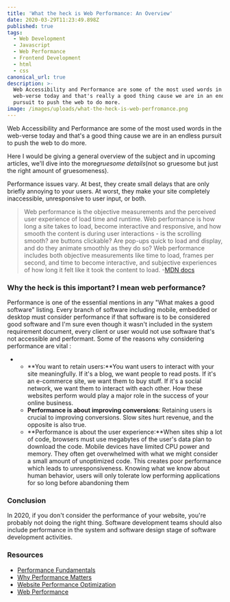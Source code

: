 ```yaml
---
title: 'What the heck is Web Performance: An Overview'
date: 2020-03-29T11:23:49.898Z
published: true
tags:
  - Web Development
  - Javascript
  - Web Performance
  - Frontend Development
  - html
  - css
canonical_url: true
description: >-
  Web Accessibility and Performance are some of the most used words in the
  web-verse today and that's really a good thing cause we are in an endless
  pursuit to push the web to do more.
image: /images/uploads/what-the-heck-is-web-perfromance.png
---
```

<!--StartFragment-->

<!--StartFragment-->

Web Accessibility and Performance are some of the most used words in the web-verse today and that's a good thing cause we are in an endless pursuit to push the web to do more.

Here I would be giving a general overview of the subject and in upcoming articles, we'll dive into the more*gruesome details*(not so gruesome but just the right amount of gruesomeness).

<!--EndFragment-->

Performance issues vary. At best, they create small delays that are only briefly annoying to your users. At worst, they make your site completely inaccessible, unresponsive to user input, or both.

<!--StartFragment-->

> Web performance is the objective measurements and the perceived user experience of load time and runtime. Web performance is how long a site takes to load, become interactive and responsive, and how smooth the content is during user interactions - is the scrolling smooth? are buttons clickable? Are pop-ups quick to load and display, and do they animate smoothly as they do so? Web performance includes both objective measurements like time to load, frames per second, and time to become interactive, and subjective experiences of how long it felt like it took the content to load. -[MDN docs](https://developer.mozilla.org/en-US/docs/Web/Performance)

<!--EndFragment-->

<!--EndFragment-->

<!--StartFragment-->

### Why the heck is this important? I mean web performance?

Performance is one of the essential mentions in any "What makes a good software" listing. Every branch of software including mobile, embedded or desktop must consider performance if that software is to be considered good software and I'm sure even though it wasn't included in the system requirement document, every client or user would not use software that's not accessible and performant. Some of the reasons why considering performance are vital :

<!--EndFragment-->

* <!--StartFragment-->

  * **You want to retain users:**You want users to interact with your site meaningfully. If it's a blog, we want people to read posts. If it's an e-commerce site, we want them to buy stuff. If it's a social network, we want them to interact with each other. How these websites perform would play a major role in the success of your online business.
  * **Performance is about improving conversions**: Retaining users is crucial to improving conversions. Slow sites hurt revenue, and the opposite is also true.
  * **Performance is about the user experience:**When sites ship a lot of code, browsers must use megabytes of the user's data plan to download the code. Mobile devices have limited CPU power and memory. They often get overwhelmed with what we might consider a small amount of unoptimized code. This creates poor performance which leads to unresponsiveness. Knowing what we know about human behavior, users will only tolerate low performing applications for so long before abandoning them

  <!--EndFragment-->

<!--EndFragment-->

<!--StartFragment-->

### Conclusion

In 2020, if you don't consider the performance of your website, you're probably not doing the right thing. Software development teams should also include performance in the system and software design stage of software development activities.

<!--EndFragment-->

### Resources

* [Performance Fundamentals](https://developer.mozilla.org/en-US/docs/Web/Performance/Fundamentals)
* [Why Performance Matters](https://developers.google.com/web/fundamentals/performance/why-performance-matters)
* [Website Performance Optimization](https://www.udacity.com/course/website-performance-optimization--ud884)
* [Web Performance](https://developer.mozilla.org/en-US/docs/Web/Performance)
